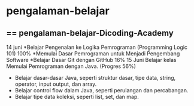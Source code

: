 # pengalaman-belajar
==
pengalaman-belajar-Dicoding-Academy
--
14 juni
*Belajar Pengenalan ke Logika Pemrograman (Programming Logic 101) 100%
*Memulai Dasar Pemrograman untuk Menjadi Pengembang Software
*Belajar Dasar Git dengan GitHub 16%
15 Juni 
Belajar kelas Memulai Pemrograman dengan Java. (Progres 56%)
* Belajar dasar-dasar Java, seperti struktur dasar, tipe data, string, operator, input output, dan array.
* Belajar control flow dalam Java, seperti perulangan dan percabangan.
* Belajar tipe data koleksi, seperti list, set, dan map.
